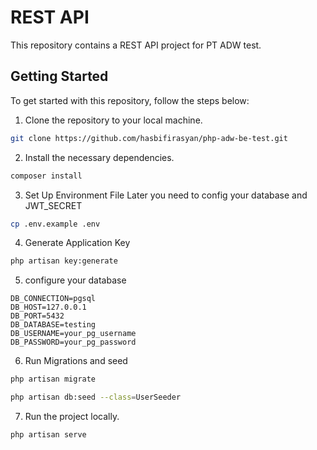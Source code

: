 # REST API

This repository contains a REST API project for PT ADW test.

## Getting Started

To get started with this repository, follow the steps below:

1. Clone the repository to your local machine.
```sh
git clone https://github.com/hasbifirasyan/php-adw-be-test.git
``` 
2. Install the necessary dependencies.
```sh
composer install
```
3. Set Up Environment File
Later you need to config your database and JWT_SECRET
```sh
cp .env.example .env
```
4. Generate Application Key
```sh
php artisan key:generate
```

5. configure your database 
```
DB_CONNECTION=pgsql
DB_HOST=127.0.0.1
DB_PORT=5432
DB_DATABASE=testing
DB_USERNAME=your_pg_username
DB_PASSWORD=your_pg_password
```
6. Run Migrations and seed
```sh
php artisan migrate
```
```sh
php artisan db:seed --class=UserSeeder
```

7. Run the project locally.
```sh
php artisan serve
```